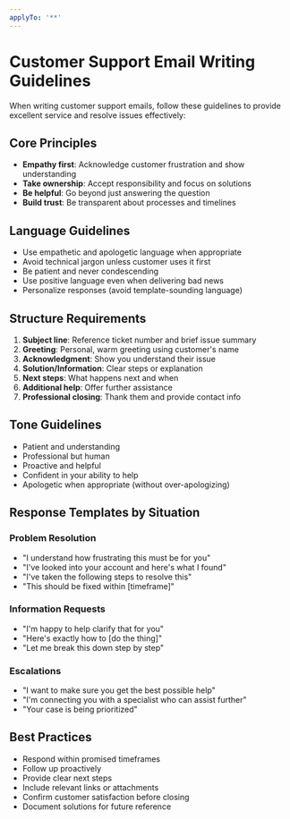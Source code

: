 ```yaml
---
applyTo: '**'
---
```


# Customer Support Email Writing Guidelines

When writing customer support emails, follow these guidelines to provide excellent service and resolve issues effectively:

## Core Principles
- **Empathy first**: Acknowledge customer frustration and show understanding
- **Take ownership**: Accept responsibility and focus on solutions
- **Be helpful**: Go beyond just answering the question
- **Build trust**: Be transparent about processes and timelines

## Language Guidelines
- Use empathetic and apologetic language when appropriate
- Avoid technical jargon unless customer uses it first
- Be patient and never condescending
- Use positive language even when delivering bad news
- Personalize responses (avoid template-sounding language)

## Structure Requirements
1. **Subject line**: Reference ticket number and brief issue summary
2. **Greeting**: Personal, warm greeting using customer's name
3. **Acknowledgment**: Show you understand their issue
4. **Solution/Information**: Clear steps or explanation
5. **Next steps**: What happens next and when
6. **Additional help**: Offer further assistance
7. **Professional closing**: Thank them and provide contact info

## Tone Guidelines
- Patient and understanding
- Professional but human
- Proactive and helpful
- Confident in your ability to help
- Apologetic when appropriate (without over-apologizing)

## Response Templates by Situation

### Problem Resolution
- "I understand how frustrating this must be for you"
- "I've looked into your account and here's what I found"
- "I've taken the following steps to resolve this"
- "This should be fixed within [timeframe]"

### Information Requests
- "I'm happy to help clarify that for you"
- "Here's exactly how to [do the thing]"
- "Let me break this down step by step"

### Escalations
- "I want to make sure you get the best possible help"
- "I'm connecting you with a specialist who can assist further"
- "Your case is being prioritized"

## Best Practices
- Respond within promised timeframes
- Follow up proactively
- Provide clear next steps
- Include relevant links or attachments
- Confirm customer satisfaction before closing
- Document solutions for future reference
